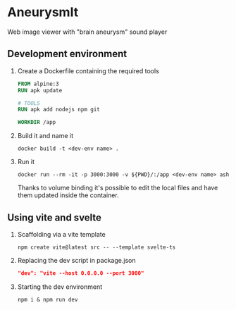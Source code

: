 # AneurysmIt
Web image viewer with "brain aneurysm" sound player

## Development environment
1. Create a Dockerfile containing the required tools

    ```Dockerfile
    FROM alpine:3
    RUN apk update

    # TOOLS
    RUN apk add nodejs npm git

    WORKDIR /app
    ```

2. Build it and name it 
    ```
    docker build -t <dev-env name> .
    ```

3. Run it 
    ```
    docker run --rm -it -p 3000:3000 -v ${PWD}/:/app <dev-env name> ash
    ```

    Thanks to volume binding it's possible to edit the local files and have them updated inside the container.

## Using vite and svelte

1. Scaffolding via a vite template
    ```
    npm create vite@latest src -- --template svelte-ts
    ```

2. Replacing the dev script in package.json
    ```json
    "dev": "vite --host 0.0.0.0 --port 3000"
    ```

3. Starting the dev environment
    ```
    npm i & npm run dev
    ```


